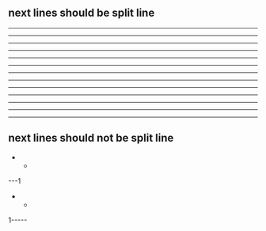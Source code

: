 next lines should be split line
---
-----
- - -
- - - -
- -  -   -   -
-- -- - -  -
   -  - -
***
* * * *
* ** ** ***
   * * * *** **
___
 _ _ _ _
  __ __ __
next lines should not be split line
--
- -
---1
-    -
1-----
